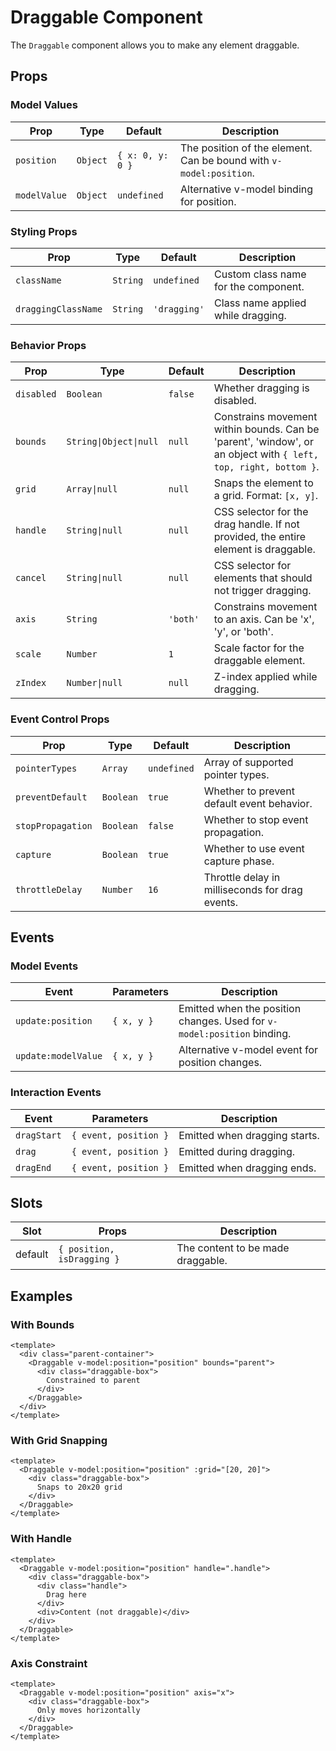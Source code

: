 # Draggable Component

The `Draggable` component allows you to make any element draggable.

## Props

### Model Values

| Prop | Type | Default | Description |
|------|------|---------|-------------|
| `position` | `Object` | `{ x: 0, y: 0 }` | The position of the element. Can be bound with `v-model:position`. |
| `modelValue` | `Object` | `undefined` | Alternative v-model binding for position. |

### Styling Props

| Prop | Type | Default | Description |
|------|------|---------|-------------|
| `className` | `String` | `undefined` | Custom class name for the component. |
| `draggingClassName` | `String` | `'dragging'` | Class name applied while dragging. |

### Behavior Props

| Prop | Type | Default | Description |
|------|------|---------|-------------|
| `disabled` | `Boolean` | `false` | Whether dragging is disabled. |
| `bounds` | `String\|Object\|null` | `null` | Constrains movement within bounds. Can be 'parent', 'window', or an object with `{ left, top, right, bottom }`. |
| `grid` | `Array\|null` | `null` | Snaps the element to a grid. Format: `[x, y]`. |
| `handle` | `String\|null` | `null` | CSS selector for the drag handle. If not provided, the entire element is draggable. |
| `cancel` | `String\|null` | `null` | CSS selector for elements that should not trigger dragging. |
| `axis` | `String` | `'both'` | Constrains movement to an axis. Can be 'x', 'y', or 'both'. |
| `scale` | `Number` | `1` | Scale factor for the draggable element. |
| `zIndex` | `Number\|null` | `null` | Z-index applied while dragging. |

### Event Control Props

| Prop | Type | Default | Description |
|------|------|---------|-------------|
| `pointerTypes` | `Array` | `undefined` | Array of supported pointer types. |
| `preventDefault` | `Boolean` | `true` | Whether to prevent default event behavior. |
| `stopPropagation` | `Boolean` | `false` | Whether to stop event propagation. |
| `capture` | `Boolean` | `true` | Whether to use event capture phase. |
| `throttleDelay` | `Number` | `16` | Throttle delay in milliseconds for drag events. |

## Events

### Model Events

| Event | Parameters | Description |
|-------|------------|-------------|
| `update:position` | `{ x, y }` | Emitted when the position changes. Used for `v-model:position` binding. |
| `update:modelValue` | `{ x, y }` | Alternative v-model event for position changes. |

### Interaction Events

| Event | Parameters | Description |
|-------|------------|-------------|
| `dragStart` | `{ event, position }` | Emitted when dragging starts. |
| `drag` | `{ event, position }` | Emitted during dragging. |
| `dragEnd` | `{ event, position }` | Emitted when dragging ends. |

## Slots

| Slot | Props | Description |
|------|-------|-------------|
| default | `{ position, isDragging }` | The content to be made draggable. |

## Examples

### With Bounds

```vue
<template>
  <div class="parent-container">
    <Draggable v-model:position="position" bounds="parent">
      <div class="draggable-box">
        Constrained to parent
      </div>
    </Draggable>
  </div>
</template>
```

### With Grid Snapping

```vue
<template>
  <Draggable v-model:position="position" :grid="[20, 20]">
    <div class="draggable-box">
      Snaps to 20x20 grid
    </div>
  </Draggable>
</template>
```

### With Handle

```vue
<template>
  <Draggable v-model:position="position" handle=".handle">
    <div class="draggable-box">
      <div class="handle">
        Drag here
      </div>
      <div>Content (not draggable)</div>
    </div>
  </Draggable>
</template>
```

### Axis Constraint

```vue
<template>
  <Draggable v-model:position="position" axis="x">
    <div class="draggable-box">
      Only moves horizontally
    </div>
  </Draggable>
</template>
```
